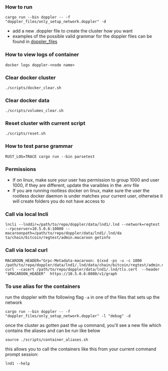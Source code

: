 ### How to run
```
cargo run --bin doppler -- -f "doppler_files/only_setup_network.doppler" -d
```
- add a new .doppler file to create the cluster how you want
- examples of the possible valid grammar for the doppler files can be found in [doppler_files](../doppler_files/)

### How to view logs of container
```
docker logs doppler-<node name>
```

### Clear docker cluster
```
./scripts/docker_clear.sh
```

### Clear docker data
```
./scripts/volumes_clear.sh
```

### Reset cluster with current script
```
./scripts/reset.sh
```

### How to test parse grammar
```
RUST_LOG=TRACE cargo run --bin parsetest
```

### Permissions

- If on linux, make sure your user has permission to group 1000 and user 1000, if they are different, update the varaibles in the .env file
- If you are running rootless docker on linux, make sure the user the rootless docker daemon is under matches your current user, otherwise it will create folders you do not have access to


### Call via local lncli
`lncli --lnddir=/path/to/repo/doppler/data/lnd1/.lnd --network=regtest --rpcserver=10.5.0.6:10000 --macaroonpath=/path/to/repo/doppler/data/lnd1/.lnd/da
ta/chain/bitcoin/regtest/admin.macaroon getinfo`


### Call via local curl
```
MACAROON_HEADER="Grpc-Metadata-macaroon: $(xxd -ps -u -c 1000 /path/to/repo/doppler/data/lnd1/.lnd/data/chain/bitcoin/regtest/admin.macaroon)"
curl --cacert /path/to/repo/doppler/data/lnd1/.lnd/tls.cert  --header "$MACAROON_HEADER"  https://10.5.0.6:8080/v1/graph
```

### To use alias for the containers
run the doppler with the following flag `-a` in one of the files that sets up the network
```
cargo run --bin doppler -- -f "doppler_files/only_setup_network.doppler" -l "debug" -d
```
once the cluster as gotten past the `up` command, you'll see a new file which contains the aliases and can be run like below
```
source ./scripts/container_aliases.sh
```
this allows you to call the containers like this from your current command prompt session:
```
lnd1 --help
```